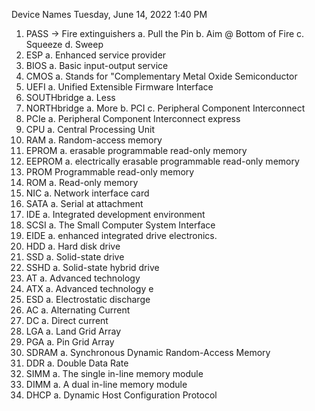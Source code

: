 Device Names
Tuesday, June 14, 2022
1:40 PM
 
1. PASS -> Fire extinguishers
a. Pull the Pin
b. Aim @ Bottom of Fire
c. Squeeze
d. Sweep
2. ESP
a. Enhanced service provider
3. BIOS
a. Basic input-output service
4. CMOS
a. Stands for "Complementary Metal Oxide Semiconductor
5. UEFI
a. Unified Extensible Firmware Interface
6. SOUTHbridge
a. Less
7. NORTHbridge
a. More
b. PCI
c. Peripheral Component Interconnect
8. PCIe
a. Peripheral Component Interconnect express
9. CPU
a. Central Processing Unit
10. RAM
a. Random-access memory
11. EPROM
a. erasable programmable read-only memory
12. EEPROM
a. electrically erasable programmable read-only memory
13. PROM
Programmable read-only memory
14. ROM
a. Read-only memory
15. NIC
a. Network interface card
16. SATA
a. Serial at attachment 
17. IDE
a. Integrated development environment
18. SCSI
a. The Small Computer System Interface
19. EIDE
a. enhanced integrated drive electronics.
20. HDD
a. Hard disk drive
21. SSD
a. Solid-state drive
22. SSHD
a. Solid-state hybrid drive
23. AT
a. Advanced technology 
24. ATX
a. Advanced technology e
25. ESD
a. Electrostatic discharge 
26. AC
a. Alternating Current
27. DC
a. Direct current 
28. LGA
a. Land Grid Array
29. PGA
a. Pin Grid Array
30. SDRAM
a. Synchronous Dynamic Random-Access Memory
31. DDR
a. Double Data Rate
32. SIMM
a. The single in-line memory module
33. DIMM
a. A dual in-line memory module
34. DHCP
a. Dynamic Host Configuration Protocol
 
 
